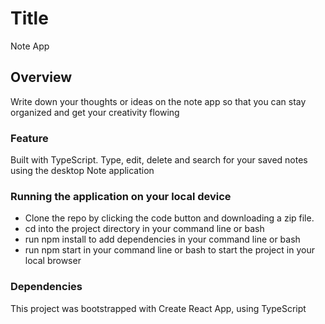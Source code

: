 # Title

Note App

## Overview

Write down your thoughts or ideas on the note app so that you can stay organized and get your creativity flowing

### Feature

Built with TypeScript. Type, edit, delete and search for your saved notes using the desktop Note application

### Running the application on your local device

- Clone the repo by clicking the code button and downloading a zip file.
- cd into the project directory in your command line or bash
- run npm install to add dependencies in your command line or bash
- run npm start in your command line or bash to start the project in your local browser

### Dependencies

This project was bootstrapped with Create React App, using TypeScript
